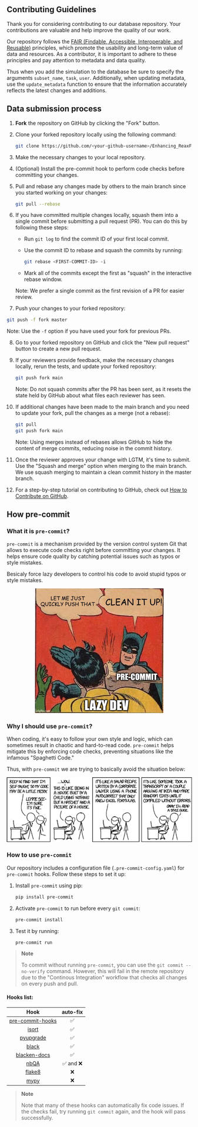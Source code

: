 ## Contributing Guidelines

Thank you for considering contributing to our database repository. Your contributions are valuable and help improve the quality of our work.

Our repository follows the [FAIR (Findable, Accessible, Interoperable, and Reusable)](https://www.nature.com/articles/sdata201618) principles, which promote the usability and long-term value of data and resources.
As a contributor, it is important to adhere to these principles and pay attention to metadata and data quality.

Thus when you add the simulation to the database be sure to specify the arguments `subset_name`, `task`, `user`.
Additionally, when updating metadata, use the `update_metadata` function to ensure that the information accurately reflects the latest changes and additions.


## Data submission process

1.    **Fork** the repository on GitHub by clicking the "Fork" button.

2.    Clone your forked repository locally using the following command:

      ```bash
      git clone https://github.com/<your-github-username>/Enhancing_ReaxFF_DFT_database.git
      ```

3.    Make the necessary changes to your local repository.

4.    (Optional) Install the pre-commit hook to perform code checks before committing your changes.

5.    Pull and rebase any changes made by others to the main branch since you started working on your changes:

      ```bash
      git pull --rebase
      ```

6.    If you have committed multiple changes locally, squash them into a single commit before submitting a pull request (PR). You can do this by following these steps:

      -  Run `git log` to find the commit ID of your first local commit.
      -  Use the commit ID to rebase and squash the commits by running:

         ```bash
         git rebase <FIRST-COMMIT-ID> -i
         ```

      -  Mark all of the commits except the first as "squash" in the interactive rebase window.

      Note: We prefer a single commit as the first revision of a PR for easier review.

7.    Push your changes to your forked repository:

   ```bash
   git push -f fork master
   ```

   Note: Use the `-f` option if you have used your fork for previous PRs.

8.    Go to your forked repository on GitHub and click the "New pull request" button to create a new pull request.

9.    If your reviewers provide feedback, make the necessary changes locally, rerun the tests, and update your forked repository:

      ```bash
      git push fork main
      ```

      Note: Do not squash commits after the PR has been sent, as it resets the state held by GitHub about what files each reviewer has seen.

10.   If additional changes have been made to the main branch and you need to update your fork, pull the changes as a merge (not a rebase):

      ```bash
      git pull
      git push fork main
      ```

      Note: Using merges instead of rebases allows GitHub to hide the content of merge commits, reducing noise in the commit history.

11.   Once the reviewer approves your change with LGTM, it's time to submit. Use the "Squash and merge" option when merging to the main branch. We use squash merging to maintain a clean commit history in the master branch.

12.   For a step-by-step tutorial on contributing to GitHub, check out [How to Contribute on GitHub](https://www.dataschool.io/how-to-contribute-on-github/).


## How pre-commit

### What it is `pre-commit`?

`pre-commit` is a mechanism provided by the version control system Git that allows to execute code checks right before committing your changes.
It helps ensure code quality by catching potential issues such as typos or style mistakes.

Besicaly force lazy developers to control his code to avoid stupid
 typos or style mistakes.

<p align="center">
 <img
  width="350"
  alt="Lazy developers"
  src="assets/img/fun-precommit.jpeg">
</p>

### Why I should use `pre-commit`?

When coding, it's easy to follow your own style and logic, which can sometimes result in chaotic and hard-to-read code. `pre-commit` helps mitigate this by enforcing code checks, preventing situations like the infamous "Spaghetti Code."


Thus, with `pre-commit` we are trying to basically avoid the situation below:

<p align="center">
 <img
  width="650"
  alt="Spaghetti Code"
  src="assets/img/fun-codestyle.png">
</p>

### How to use `pre-commit`

Our repository includes a configuration file (`.pre-commit-config.yaml`) for `pre-commit` hooks.
 Follow these steps to set it up:

   1. Install `pre-commit` using pip:

      ```bash
      pip install pre-commit
      ```

   2. Activate `pre-commit` to run before every `git commit`:

      ```bash
      pre-commit install
      ```

   3. Test it by running:

      ```bash
      pre-commit run
      ```

> **Note**
>
>To commit without running `pre-commit`, you can use the `git commit --no-verify` command.
> However, this will fail in the remote repository due to the "Continous Integration" workflow that checks all changes on every push and pull.


#### Hooks list:

| Hook | auto-fix |
| :---: | :---: |
| [pre-commit-hooks](https://github.com/pre-commit/pre-commit-hooks) | ✅ |
| [isort](https://github.com/timothycrosley/isort) | ✅ |
| [pyupgrade](https://github.com/asottile/pyupgrade) | ✅ |
| [black](https://github.com/psf/black) | ✅ |
| [blacken-docs](https://github.com/asottile/blacken-docs) | ✅ |
| [nbQA](https://github.com/nbQA-dev/nbQA) | ✅ and ❌ |
| [flake8](https://github.com/PyCQA/flake8) | ❌ |
| [mypy](https://github.com/pre-commit/mirrors-mypy) | ❌ |

> **Note**
>
> Note that many of these hooks can automatically fix code issues. If the checks fail, try running `git commit` again, and the hook will pass successfully.
